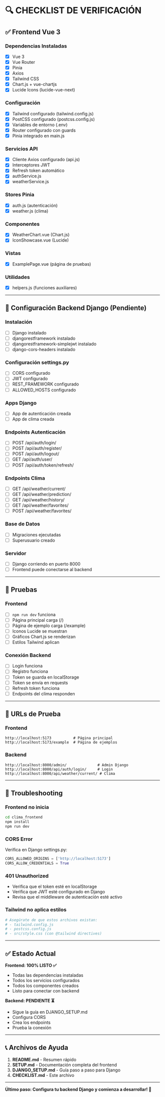 # 🔍 CHECKLIST DE VERIFICACIÓN

## ✅ Frontend Vue 3

### Dependencias Instaladas
- [x] Vue 3
- [x] Vue Router
- [x] Pinia
- [x] Axios
- [x] Tailwind CSS
- [x] Chart.js + vue-chartjs
- [x] Lucide Icons (lucide-vue-next)

### Configuración
- [x] Tailwind configurado (tailwind.config.js)
- [x] PostCSS configurado (postcss.config.js)
- [x] Variables de entorno (.env)
- [x] Router configurado con guards
- [x] Pinia integrado en main.js

### Servicios API
- [x] Cliente Axios configurado (api.js)
- [x] Interceptores JWT
- [x] Refresh token automático
- [x] authService.js
- [x] weatherService.js

### Stores Pinia
- [x] auth.js (autenticación)
- [x] weather.js (clima)

### Componentes
- [x] WeatherChart.vue (Chart.js)
- [x] IconShowcase.vue (Lucide)

### Vistas
- [x] ExamplePage.vue (página de pruebas)

### Utilidades
- [x] helpers.js (funciones auxiliares)

---

## 📝 Configuración Backend Django (Pendiente)

### Instalación
- [ ] Django instalado
- [ ] djangorestframework instalado
- [ ] djangorestframework-simplejwt instalado
- [ ] django-cors-headers instalado

### Configuración settings.py
- [ ] CORS configurado
- [ ] JWT configurado
- [ ] REST_FRAMEWORK configurado
- [ ] ALLOWED_HOSTS configurado

### Apps Django
- [ ] App de autenticación creada
- [ ] App de clima creada

### Endpoints Autenticación
- [ ] POST /api/auth/login/
- [ ] POST /api/auth/register/
- [ ] POST /api/auth/logout/
- [ ] GET /api/auth/user/
- [ ] POST /api/auth/token/refresh/

### Endpoints Clima
- [ ] GET /api/weather/current/
- [ ] GET /api/weather/prediction/
- [ ] GET /api/weather/history/
- [ ] GET /api/weather/favorites/
- [ ] POST /api/weather/favorites/

### Base de Datos
- [ ] Migraciones ejecutadas
- [ ] Superusuario creado

### Servidor
- [ ] Django corriendo en puerto 8000
- [ ] Frontend puede conectarse al backend

---

## 🧪 Pruebas

### Frontend
- [ ] `npm run dev` funciona
- [ ] Página principal carga (/​)
- [ ] Página de ejemplo carga (/example)
- [ ] Iconos Lucide se muestran
- [ ] Gráficos Chart.js se renderizan
- [ ] Estilos Tailwind aplican

### Conexión Backend
- [ ] Login funciona
- [ ] Registro funciona
- [ ] Token se guarda en localStorage
- [ ] Token se envía en requests
- [ ] Refresh token funciona
- [ ] Endpoints del clima responden

---

## 🎯 URLs de Prueba

### Frontend
```
http://localhost:5173          # Página principal
http://localhost:5173/example  # Página de ejemplos
```

### Backend
```
http://localhost:8000/admin/              # Admin Django
http://localhost:8000/api/auth/login/     # Login
http://localhost:8000/api/weather/current/ # Clima
```

---

## 🐛 Troubleshooting

### Frontend no inicia
```bash
cd clima_frontend
npm install
npm run dev
```

### CORS Error
Verifica en Django settings.py:
```python
CORS_ALLOWED_ORIGINS = ['http://localhost:5173']
CORS_ALLOW_CREDENTIALS = True
```

### 401 Unauthorized
- Verifica que el token esté en localStorage
- Verifica que JWT esté configurado en Django
- Revisa que el middleware de autenticación esté activo

### Tailwind no aplica estilos
```bash
# Asegúrate de que estos archivos existan:
# - tailwind.config.js
# - postcss.config.js
# - src/style.css (con @tailwind directives)
```

---

## ✅ Estado Actual

**Frontend: 100% LISTO ✅**
- Todas las dependencias instaladas
- Todos los servicios configurados
- Todos los componentes creados
- Listo para conectar con backend

**Backend: PENDIENTE ⏳**
- Sigue la guía en DJANGO_SETUP.md
- Configura CORS
- Crea los endpoints
- Prueba la conexión

---

## 📞 Archivos de Ayuda

1. **README.md** - Resumen rápido
2. **SETUP.md** - Documentación completa del frontend
3. **DJANGO_SETUP.md** - Guía paso a paso para Django
4. **CHECKLIST.md** - Este archivo

---

**Último paso: Configura tu backend Django y comienza a desarrollar! 🚀**
